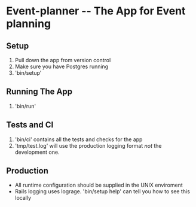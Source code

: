 <!-- README.md -->

# Event-planner -- The App for Event planning

## Setup

1. Pull down the app from version control
2. Make sure you have Postgres running
3. 'bin/setup'

## Running The App
1. 'bin/run'

## Tests and CI
1. 'bin/ci' contains all the tests and checks for the app
2. 'tmp/test.log' will use the production logging format
    *not* the development one.

## Production
* All runtime configuration should be supplied in the UNIX enviroment
* Rails logging uses lograge. 'bin/setup help'
  can tell you how to see this locally


